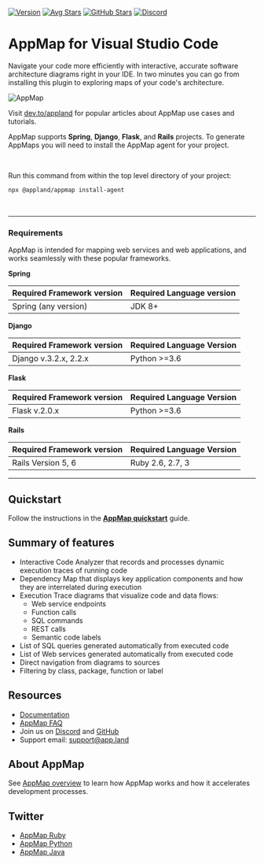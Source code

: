 [![Version](https://img.shields.io/visual-studio-marketplace/v/appland.appmap)](https://marketplace.visualstudio.com/items?itemName=appland.appmap)
[![Avg Stars](https://img.shields.io/visual-studio-marketplace/stars/appland.appmap)](https://marketplace.visualstudio.com/items?itemName=appland.appmap)
[![GitHub Stars](https://img.shields.io/github/stars/applandinc/vscode-appland?style=social)](https://marketplace.visualstudio.com/items?itemName=appland.appmap)
[![Discord](https://img.shields.io/discord/766016904056930325)](https://discord.com/invite/N9VUap6)

# AppMap for Visual Studio Code

Navigate your code more efficiently with interactive, accurate software architecture diagrams right
in your IDE. In two minutes you can go from installing this plugin to exploring maps of your code's
architecture.

![AppMap](https://vscode-appmap.s3.us-east-2.amazonaws.com/media/vscode-sidebyside.png)

Visit [dev.to/appland](https://dev.to/appland) for popular articles about AppMap use cases and
tutorials.

AppMap supports **Spring**, **Django**, **Flask**, and **Rails** projects. To generate AppMaps you
will need to install the AppMap agent for your project.

&nbsp;

Run this command from within the top level directory of your project:

```bash
npx @appland/appmap install-agent
```

&nbsp;

---

### Requirements

AppMap is intended for mapping web services and web applications, and works seamlessly with these
popular frameworks.

**Spring**

| Required Framework version | Required Language version |
| -------------------------- | ------------------------- |
| Spring (any version)       | JDK 8+                    |

**Django**

| Required Framework version | Required Language Version |
| -------------------------- | ------------------------- |
| Django v.3.2.x, 2.2.x      | Python >=3.6              |

**Flask**

| Required Framework version | Required Language Version |
| -------------------------- | ------------------------- |
| Flask v.2.0.x              | Python >=3.6              |

**Rails**

| Required Framework version | Required Language Version |
| -------------------------- | ------------------------- |
| Rails Version 5, 6         | Ruby 2.6, 2.7, 3          |

---

## Quickstart

Follow the instructions in the **[AppMap quickstart](https://appland.com/docs/quickstart/)** guide.

## Summary of features

- Interactive Code Analyzer that records and processes dynamic execution traces of running code
- Dependency Map that displays key application components and how they are interrelated during
  execution
- Execution Trace diagrams that visualize code and data flows:
  - Web service endpoints
  - Function calls
  - SQL commands
  - REST calls
  - Semantic code labels
- List of SQL queries generated automatically from executed code
- List of Web services generated automatically from executed code
- Direct navigation from diagrams to sources
- Filtering by class, package, function or label

## Resources

- [Documentation](https://appland.com/docs/)
- [AppMap FAQ](https://appland.com/docs/faq.html)
- Join us on [Discord](https://discord.com/invite/N9VUap6) and
  [GitHub](https://github.com/applandinc/vscode-appland)
- Support email: [support@app.land](mailto:support@app.land)

## About AppMap

See [AppMap overview](https://appland.com/docs/appmap-overview.html) to learn how AppMap works and
how it accelerates development processes.

## Twitter

- [AppMap Ruby](https://twitter.com/appmapruby)
- [AppMap Python](https://twitter.com/appmappython)
- [AppMap Java](https://twitter.com/appmapjava)
